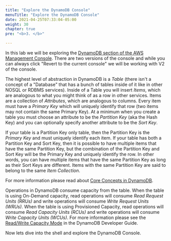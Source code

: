 ```yaml
---
title: "Explore the DynamoDB Console"
menuTitle: "Explore the DynamoDB Console"
date: 2021-04-25T07:33:04-05:00
weight: 30
chapter: true
pre: "<b>3. </b>"

---
```


In this lab we will be exploring the [DynamoDB section of the AWS Management Console](https://console.aws.amazon.com/dynamodbv2/).  There are two versions of the console and while you can always click "Revert to the current console" we will be working with V2 of the console.

The highest level of abstraction in DynamoDB is a *Table* (there isn't a concept of a "Database" that has a bunch of tables inside of it like in other NOSQL or RDBMS services).  Inside of a Table you will insert *Items*, which are analogous to what you might think of as a row in other services.  Items are a collection of *Attributes*, which are analogous to columns.  Every item must have a *Primary Key* which will uniquely identify that row (two items may not contain the same Primary Key).  At a minimum when you create a table you must choose an attribute to be the *Partition Key* (aka the Hash Key) and you can optionally specify another attribute to be the *Sort Key*.  

If your table is a Partition Key only table, then the Partition Key is the *Primary Key* and must uniquely identify each item.  If your table has both a Partition Key and Sort Key, then it is possible to have multiple items that have the same Partition Key, but the combination of the Partition Key and Sort Key will be the Primary Key and uniquely identify the row.  In other words, you can have multiple items that have the same Partition Key as long as their Sort Keys are different. Items with the same Partition Key are said to belong to the same *Item Collection*.

For more information please read about [Core Concepts in DynamoDB](https://docs.aws.amazon.com/amazondynamodb/latest/developerguide/HowItWorks.CoreComponents.html).

Operations in DynamoDB consume capacity from the table.  When the table is using On-Demand capacity, read operations will consume *Read Request Units (RRUs)* and write operations will consume *Write Request Units (WRUs)*. When the table is using Provisioned Capacity, read operations will consume *Read Capacity Units (RCUs)* and write operations will consume *Write Capacity Units (WCUs)*.  For more information please see the [Read/Write Capacity Mode](https://docs.aws.amazon.com/amazondynamodb/latest/developerguide/HowItWorks.ReadWriteCapacityMode.html) in the DynamoDB Developer Guide.

Now lets dive into the shell and explore the DynamoDB Console.

